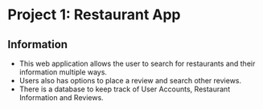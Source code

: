 # Project 1: Restaurant App
## Information
- This web application allows the user to search for restaurants and their information multiple ways.
- Users also has options to place a review and search other reviews.
- There is a database to keep track of User Accounts, Restaurant Information and Reviews.
